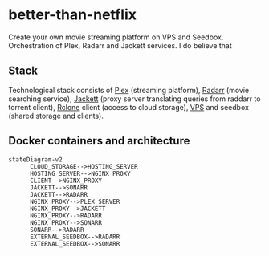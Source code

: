 # better-than-netflix
Create your own movie streaming platform on VPS and Seedbox. Orchestration of Plex, Radarr and Jackett services.
I do believe that 

## Stack
Technological stack consists of [Plex](https://www.plex.tv/) (streaming platform), [Radarr](https://radarr.video) (movie searching service), [Jackett](https://github.com/Jackett/Jackett) (proxy server translating queries from raddarr to torrent client), [Rclone](https://rclone.org) client (access to cloud storage), [VPS](https://github.com/Jackett/Jackett) and seedbox (shared storage and clients). 

## Docker containers and architecture

```mermaid
stateDiagram-v2
      CLOUD_STORAGE-->HOSTING_SERVER
      HOSTING_SERVER-->NGINX_PROXY
      CLIENT-->NGINX_PROXY
      JACKETT-->SONARR
      JACKETT-->RADARR
      NGINX_PROXY-->PLEX_SERVER
      NGINX_PROXY-->JACKETT
      NGINX_PROXY-->RADARR
      NGINX_PROXY-->SONARR
      SONARR-->RADARR
      EXTERNAL_SEEDBOX-->RADARR
      EXTERNAL_SEEDBOX-->SONARR


```
